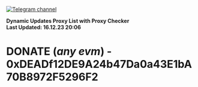 [![Telegram channel](https://img.shields.io/endpoint?url=https://runkit.io/damiankrawczyk/telegram-badge/branches/master?url=https://t.me/n4z4v0d)](https://t.me/n4z4v0d) 

**Dynamic Updates Proxy List with Proxy Checker**  
**Last Updated: 16.12.23 20:06**

# DONATE (_any evm_) - 0xDEADf12DE9A24b47Da0a43E1bA70B8972F5296F2
